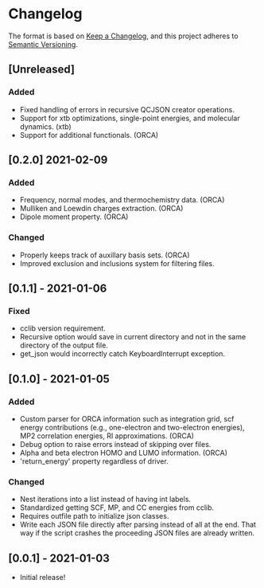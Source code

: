 # Changelog

The format is based on [Keep a Changelog](https://keepachangelog.com/en/1.0.0/), and this project adheres to [Semantic Versioning](https://semver.org/spec/v2.0.0.html).

## [Unreleased]

### Added

- Fixed handling of errors in recursive QCJSON creator operations.
- Support for xtb optimizations, single-point energies, and molecular dynamics. (xtb)
- Support for additional functionals. (ORCA)

## [0.2.0] 2021-02-09

### Added

- Frequency, normal modes, and thermochemistry data. (ORCA)
- Mulliken and Loewdin charges extraction. (ORCA)
- Dipole moment property. (ORCA)

### Changed

- Properly keeps track of auxillary basis sets. (ORCA)
- Improved exclusion and inclusions system for filtering files.

## [0.1.1] - 2021-01-06

### Fixed

- cclib version requirement.
- Recursive option would save in current directory and not in the same directory of the output file.
- get_json would incorrectly catch KeyboardInterrupt exception.

## [0.1.0] - 2021-01-05

### Added

- Custom parser for ORCA information such as integration grid, scf energy contributions (e.g., one-electron and two-electron energies), MP2 correlation energies, RI approximations. (ORCA)
- Debug option to raise errors instead of skipping over files.
- Alpha and beta electron HOMO and LUMO information. (ORCA)
- 'return_energy' property regardless of driver.

### Changed

- Nest iterations into a list instead of having int labels.
- Standardized getting SCF, MP, and CC energies from cclib.
- Requires outfile path to initialize json classes.
- Write each JSON file directly after parsing instead of all at the end. That
  way if the script crashes the proceeding JSON files are already written.

## [0.0.1] - 2021-01-03

- Initial release!
